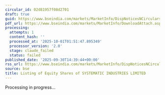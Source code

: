 ```yaml
---
circular_id: 02d81957f08d2701
draft: true
guid: https://www.bseindia.com/markets/MarketInfo/DispNoticesNCirculars.aspx?Noticeid={C3A12171-051A-42F1-9430-0B90E5ABAC9D}&noticeno=20250930-89&dt=09/30/2025&icount=89&totcount=114&flag=0
pdf_url: https://www.bseindia.com/markets/MarketInfo/DownloadAttach.aspx?id=20250930-89&attachedId=2f8263d2-cf56-42bc-ab97-34f1f07e0db6
processing:
  attempts: 1
  content_hash: ''
  processed_at: '2025-10-01T01:51:47.895349'
  processor_version: '2.0'
  stage: claude_failed
  status: failed
published_date: '2025-09-30T14:39:44+00:00'
rss_url: https://www.bseindia.com/markets/MarketInfo/DispNoticesNCirculars.aspx?Noticeid={C3A12171-051A-42F1-9430-0B90E5ABAC9D}&noticeno=20250930-89&dt=09/30/2025&icount=89&totcount=114&flag=0
source: bse
title: Listing of Equity Shares of SYSTEMATIC INDUSTRIES LIMITED
---
```


Processing in progress...